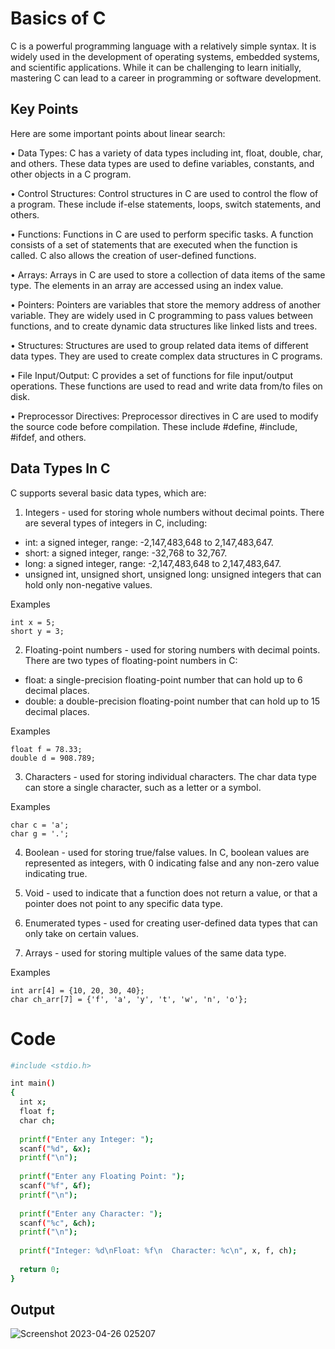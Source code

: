 
# Basics of C

C is a powerful programming language with a relatively simple syntax. It is widely used in the development of operating systems, embedded systems, and scientific applications. While it can be challenging to learn initially, mastering C can lead to a career in programming or software development.


## Key Points
Here are some important points about linear search:

•	Data Types: C has a variety of data types including int, float, double, char, and others. These data types are used to define variables, constants, and other objects in a C program.

•	Control Structures: Control structures in C are used to control the flow of a program. These include if-else statements, loops, switch statements, and others.

•	Functions: Functions in C are used to perform specific tasks. A function consists of a set of statements that are executed when the function is called. C also allows the creation of user-defined functions.

•	Arrays: Arrays in C are used to store a collection of data items of the same type. The elements in an array are accessed using an index value.

•	Pointers: Pointers are variables that store the memory address of another variable. They are widely used in C programming to pass values between functions, and to create dynamic data structures like linked lists and trees.

•	Structures: Structures are used to group related data items of different data types. They are used to create complex data structures in C programs.

•	File Input/Output: C provides a set of functions for file input/output operations. These functions are used to read and write data from/to files on disk.

•	Preprocessor Directives: Preprocessor directives in C are used to modify the source code before compilation. These include #define, #include, #ifdef, and others.






## Data Types In C
C supports several basic data types, which are:

1. Integers - used for storing whole numbers without decimal points. There are several types of integers in C, including:
- int: a signed integer, range: -2,147,483,648 to 2,147,483,647.
- short: a signed integer, range: -32,768 to 32,767.
- long: a signed integer, range: -2,147,483,648 to 2,147,483,647.
- unsigned int, unsigned short, unsigned long: unsigned integers that can hold only non-negative values.

Examples 
```
int x = 5;
short y = 3;
```
2. Floating-point numbers - used for storing numbers with decimal points. There are two types of floating-point numbers in C:
- float: a single-precision floating-point number that can hold up to 6 decimal places.
- double: a double-precision floating-point number that can hold up to 15 decimal places.

Examples
```
float f = 78.33;
double d = 908.789;
```
3. Characters - used for storing individual characters. The char data type can store a single character, such as a letter or a symbol.

Examples
```
char c = 'a';
char g = '.';
```
4. Boolean - used for storing true/false values. In C, boolean values are represented as integers, with 0 indicating false and any non-zero value indicating true.

5. Void - used to indicate that a function does not return a value, or that a pointer does not point to any specific data type.

6. Enumerated types - used for creating user-defined data types that can only take on certain values.

7. Arrays - used for storing multiple values of the same data type.

Examples
```
int arr[4] = {10, 20, 30, 40};
char ch_arr[7] = {'f', 'a', 'y', 't', 'w', 'n', 'o'};
```


# Code

```bash
#include <stdio.h>

int main()
{
  int x;
  float f;
  char ch;
   
  printf("Enter any Integer: ");
  scanf("%d", &x);
  printf("\n");
  
  printf("Enter any Floating Point: ");
  scanf("%f", &f);
  printf("\n");
  
  printf("Enter any Character: ");
  scanf("%c", &ch);
  printf("\n");
  
  printf("Integer: %d\nFloat: %f\n  Character: %c\n", x, f, ch);
    
  return 0;
}
```
## Output
![Screenshot 2023-04-26 025207](https://user-images.githubusercontent.com/88421625/234407107-f300c5a5-7d7b-417c-a2d2-be4c86078343.png)
